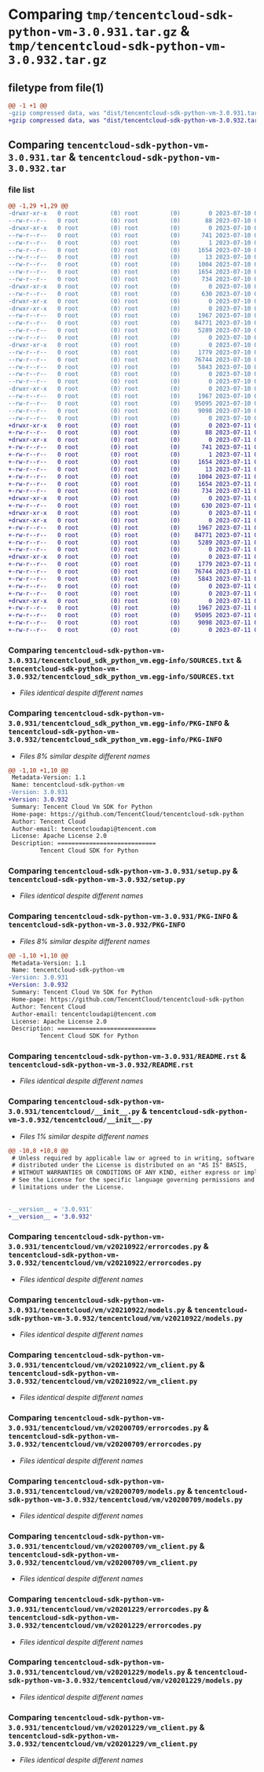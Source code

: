 # Comparing `tmp/tencentcloud-sdk-python-vm-3.0.931.tar.gz` & `tmp/tencentcloud-sdk-python-vm-3.0.932.tar.gz`

## filetype from file(1)

```diff
@@ -1 +1 @@
-gzip compressed data, was "dist/tencentcloud-sdk-python-vm-3.0.931.tar", last modified: Mon Jul 10 00:58:27 2023, max compression
+gzip compressed data, was "dist/tencentcloud-sdk-python-vm-3.0.932.tar", last modified: Tue Jul 11 01:04:01 2023, max compression
```

## Comparing `tencentcloud-sdk-python-vm-3.0.931.tar` & `tencentcloud-sdk-python-vm-3.0.932.tar`

### file list

```diff
@@ -1,29 +1,29 @@
-drwxr-xr-x   0 root         (0) root         (0)        0 2023-07-10 00:58:27.000000 tencentcloud-sdk-python-vm-3.0.931/
--rw-r--r--   0 root         (0) root         (0)       88 2023-07-10 00:58:27.000000 tencentcloud-sdk-python-vm-3.0.931/setup.cfg
-drwxr-xr-x   0 root         (0) root         (0)        0 2023-07-10 00:58:27.000000 tencentcloud-sdk-python-vm-3.0.931/tencentcloud_sdk_python_vm.egg-info/
--rw-r--r--   0 root         (0) root         (0)      741 2023-07-10 00:58:27.000000 tencentcloud-sdk-python-vm-3.0.931/tencentcloud_sdk_python_vm.egg-info/SOURCES.txt
--rw-r--r--   0 root         (0) root         (0)        1 2023-07-10 00:58:27.000000 tencentcloud-sdk-python-vm-3.0.931/tencentcloud_sdk_python_vm.egg-info/dependency_links.txt
--rw-r--r--   0 root         (0) root         (0)     1654 2023-07-10 00:58:27.000000 tencentcloud-sdk-python-vm-3.0.931/tencentcloud_sdk_python_vm.egg-info/PKG-INFO
--rw-r--r--   0 root         (0) root         (0)       13 2023-07-10 00:58:27.000000 tencentcloud-sdk-python-vm-3.0.931/tencentcloud_sdk_python_vm.egg-info/top_level.txt
--rw-r--r--   0 root         (0) root         (0)     1004 2023-07-10 00:58:27.000000 tencentcloud-sdk-python-vm-3.0.931/setup.py
--rw-r--r--   0 root         (0) root         (0)     1654 2023-07-10 00:58:27.000000 tencentcloud-sdk-python-vm-3.0.931/PKG-INFO
--rw-r--r--   0 root         (0) root         (0)      734 2023-07-10 00:58:27.000000 tencentcloud-sdk-python-vm-3.0.931/README.rst
-drwxr-xr-x   0 root         (0) root         (0)        0 2023-07-10 00:58:27.000000 tencentcloud-sdk-python-vm-3.0.931/tencentcloud/
--rw-r--r--   0 root         (0) root         (0)      630 2023-07-10 00:58:27.000000 tencentcloud-sdk-python-vm-3.0.931/tencentcloud/__init__.py
-drwxr-xr-x   0 root         (0) root         (0)        0 2023-07-10 00:58:27.000000 tencentcloud-sdk-python-vm-3.0.931/tencentcloud/vm/
-drwxr-xr-x   0 root         (0) root         (0)        0 2023-07-10 00:58:27.000000 tencentcloud-sdk-python-vm-3.0.931/tencentcloud/vm/v20210922/
--rw-r--r--   0 root         (0) root         (0)     1967 2023-07-10 00:58:27.000000 tencentcloud-sdk-python-vm-3.0.931/tencentcloud/vm/v20210922/errorcodes.py
--rw-r--r--   0 root         (0) root         (0)    84771 2023-07-10 00:58:27.000000 tencentcloud-sdk-python-vm-3.0.931/tencentcloud/vm/v20210922/models.py
--rw-r--r--   0 root         (0) root         (0)     5289 2023-07-10 00:58:27.000000 tencentcloud-sdk-python-vm-3.0.931/tencentcloud/vm/v20210922/vm_client.py
--rw-r--r--   0 root         (0) root         (0)        0 2023-07-10 00:58:27.000000 tencentcloud-sdk-python-vm-3.0.931/tencentcloud/vm/v20210922/__init__.py
-drwxr-xr-x   0 root         (0) root         (0)        0 2023-07-10 00:58:27.000000 tencentcloud-sdk-python-vm-3.0.931/tencentcloud/vm/v20200709/
--rw-r--r--   0 root         (0) root         (0)     1779 2023-07-10 00:58:27.000000 tencentcloud-sdk-python-vm-3.0.931/tencentcloud/vm/v20200709/errorcodes.py
--rw-r--r--   0 root         (0) root         (0)    76744 2023-07-10 00:58:27.000000 tencentcloud-sdk-python-vm-3.0.931/tencentcloud/vm/v20200709/models.py
--rw-r--r--   0 root         (0) root         (0)     5843 2023-07-10 00:58:27.000000 tencentcloud-sdk-python-vm-3.0.931/tencentcloud/vm/v20200709/vm_client.py
--rw-r--r--   0 root         (0) root         (0)        0 2023-07-10 00:58:27.000000 tencentcloud-sdk-python-vm-3.0.931/tencentcloud/vm/v20200709/__init__.py
--rw-r--r--   0 root         (0) root         (0)        0 2023-07-10 00:58:27.000000 tencentcloud-sdk-python-vm-3.0.931/tencentcloud/vm/__init__.py
-drwxr-xr-x   0 root         (0) root         (0)        0 2023-07-10 00:58:27.000000 tencentcloud-sdk-python-vm-3.0.931/tencentcloud/vm/v20201229/
--rw-r--r--   0 root         (0) root         (0)     1967 2023-07-10 00:58:27.000000 tencentcloud-sdk-python-vm-3.0.931/tencentcloud/vm/v20201229/errorcodes.py
--rw-r--r--   0 root         (0) root         (0)    95095 2023-07-10 00:58:27.000000 tencentcloud-sdk-python-vm-3.0.931/tencentcloud/vm/v20201229/models.py
--rw-r--r--   0 root         (0) root         (0)     9098 2023-07-10 00:58:27.000000 tencentcloud-sdk-python-vm-3.0.931/tencentcloud/vm/v20201229/vm_client.py
--rw-r--r--   0 root         (0) root         (0)        0 2023-07-10 00:58:27.000000 tencentcloud-sdk-python-vm-3.0.931/tencentcloud/vm/v20201229/__init__.py
+drwxr-xr-x   0 root         (0) root         (0)        0 2023-07-11 01:04:01.000000 tencentcloud-sdk-python-vm-3.0.932/
+-rw-r--r--   0 root         (0) root         (0)       88 2023-07-11 01:04:01.000000 tencentcloud-sdk-python-vm-3.0.932/setup.cfg
+drwxr-xr-x   0 root         (0) root         (0)        0 2023-07-11 01:04:01.000000 tencentcloud-sdk-python-vm-3.0.932/tencentcloud_sdk_python_vm.egg-info/
+-rw-r--r--   0 root         (0) root         (0)      741 2023-07-11 01:04:01.000000 tencentcloud-sdk-python-vm-3.0.932/tencentcloud_sdk_python_vm.egg-info/SOURCES.txt
+-rw-r--r--   0 root         (0) root         (0)        1 2023-07-11 01:04:01.000000 tencentcloud-sdk-python-vm-3.0.932/tencentcloud_sdk_python_vm.egg-info/dependency_links.txt
+-rw-r--r--   0 root         (0) root         (0)     1654 2023-07-11 01:04:01.000000 tencentcloud-sdk-python-vm-3.0.932/tencentcloud_sdk_python_vm.egg-info/PKG-INFO
+-rw-r--r--   0 root         (0) root         (0)       13 2023-07-11 01:04:01.000000 tencentcloud-sdk-python-vm-3.0.932/tencentcloud_sdk_python_vm.egg-info/top_level.txt
+-rw-r--r--   0 root         (0) root         (0)     1004 2023-07-11 01:04:00.000000 tencentcloud-sdk-python-vm-3.0.932/setup.py
+-rw-r--r--   0 root         (0) root         (0)     1654 2023-07-11 01:04:01.000000 tencentcloud-sdk-python-vm-3.0.932/PKG-INFO
+-rw-r--r--   0 root         (0) root         (0)      734 2023-07-11 01:04:00.000000 tencentcloud-sdk-python-vm-3.0.932/README.rst
+drwxr-xr-x   0 root         (0) root         (0)        0 2023-07-11 01:04:01.000000 tencentcloud-sdk-python-vm-3.0.932/tencentcloud/
+-rw-r--r--   0 root         (0) root         (0)      630 2023-07-11 01:04:00.000000 tencentcloud-sdk-python-vm-3.0.932/tencentcloud/__init__.py
+drwxr-xr-x   0 root         (0) root         (0)        0 2023-07-11 01:04:01.000000 tencentcloud-sdk-python-vm-3.0.932/tencentcloud/vm/
+drwxr-xr-x   0 root         (0) root         (0)        0 2023-07-11 01:04:01.000000 tencentcloud-sdk-python-vm-3.0.932/tencentcloud/vm/v20210922/
+-rw-r--r--   0 root         (0) root         (0)     1967 2023-07-11 01:04:00.000000 tencentcloud-sdk-python-vm-3.0.932/tencentcloud/vm/v20210922/errorcodes.py
+-rw-r--r--   0 root         (0) root         (0)    84771 2023-07-11 01:04:00.000000 tencentcloud-sdk-python-vm-3.0.932/tencentcloud/vm/v20210922/models.py
+-rw-r--r--   0 root         (0) root         (0)     5289 2023-07-11 01:04:00.000000 tencentcloud-sdk-python-vm-3.0.932/tencentcloud/vm/v20210922/vm_client.py
+-rw-r--r--   0 root         (0) root         (0)        0 2023-07-11 01:04:00.000000 tencentcloud-sdk-python-vm-3.0.932/tencentcloud/vm/v20210922/__init__.py
+drwxr-xr-x   0 root         (0) root         (0)        0 2023-07-11 01:04:01.000000 tencentcloud-sdk-python-vm-3.0.932/tencentcloud/vm/v20200709/
+-rw-r--r--   0 root         (0) root         (0)     1779 2023-07-11 01:04:00.000000 tencentcloud-sdk-python-vm-3.0.932/tencentcloud/vm/v20200709/errorcodes.py
+-rw-r--r--   0 root         (0) root         (0)    76744 2023-07-11 01:04:00.000000 tencentcloud-sdk-python-vm-3.0.932/tencentcloud/vm/v20200709/models.py
+-rw-r--r--   0 root         (0) root         (0)     5843 2023-07-11 01:04:00.000000 tencentcloud-sdk-python-vm-3.0.932/tencentcloud/vm/v20200709/vm_client.py
+-rw-r--r--   0 root         (0) root         (0)        0 2023-07-11 01:04:00.000000 tencentcloud-sdk-python-vm-3.0.932/tencentcloud/vm/v20200709/__init__.py
+-rw-r--r--   0 root         (0) root         (0)        0 2023-07-11 01:04:00.000000 tencentcloud-sdk-python-vm-3.0.932/tencentcloud/vm/__init__.py
+drwxr-xr-x   0 root         (0) root         (0)        0 2023-07-11 01:04:01.000000 tencentcloud-sdk-python-vm-3.0.932/tencentcloud/vm/v20201229/
+-rw-r--r--   0 root         (0) root         (0)     1967 2023-07-11 01:04:00.000000 tencentcloud-sdk-python-vm-3.0.932/tencentcloud/vm/v20201229/errorcodes.py
+-rw-r--r--   0 root         (0) root         (0)    95095 2023-07-11 01:04:00.000000 tencentcloud-sdk-python-vm-3.0.932/tencentcloud/vm/v20201229/models.py
+-rw-r--r--   0 root         (0) root         (0)     9098 2023-07-11 01:04:00.000000 tencentcloud-sdk-python-vm-3.0.932/tencentcloud/vm/v20201229/vm_client.py
+-rw-r--r--   0 root         (0) root         (0)        0 2023-07-11 01:04:00.000000 tencentcloud-sdk-python-vm-3.0.932/tencentcloud/vm/v20201229/__init__.py
```

### Comparing `tencentcloud-sdk-python-vm-3.0.931/tencentcloud_sdk_python_vm.egg-info/SOURCES.txt` & `tencentcloud-sdk-python-vm-3.0.932/tencentcloud_sdk_python_vm.egg-info/SOURCES.txt`

 * *Files identical despite different names*

### Comparing `tencentcloud-sdk-python-vm-3.0.931/tencentcloud_sdk_python_vm.egg-info/PKG-INFO` & `tencentcloud-sdk-python-vm-3.0.932/tencentcloud_sdk_python_vm.egg-info/PKG-INFO`

 * *Files 8% similar despite different names*

```diff
@@ -1,10 +1,10 @@
 Metadata-Version: 1.1
 Name: tencentcloud-sdk-python-vm
-Version: 3.0.931
+Version: 3.0.932
 Summary: Tencent Cloud Vm SDK for Python
 Home-page: https://github.com/TencentCloud/tencentcloud-sdk-python
 Author: Tencent Cloud
 Author-email: tencentcloudapi@tencent.com
 License: Apache License 2.0
 Description: ============================
         Tencent Cloud SDK for Python
```

### Comparing `tencentcloud-sdk-python-vm-3.0.931/setup.py` & `tencentcloud-sdk-python-vm-3.0.932/setup.py`

 * *Files identical despite different names*

### Comparing `tencentcloud-sdk-python-vm-3.0.931/PKG-INFO` & `tencentcloud-sdk-python-vm-3.0.932/PKG-INFO`

 * *Files 8% similar despite different names*

```diff
@@ -1,10 +1,10 @@
 Metadata-Version: 1.1
 Name: tencentcloud-sdk-python-vm
-Version: 3.0.931
+Version: 3.0.932
 Summary: Tencent Cloud Vm SDK for Python
 Home-page: https://github.com/TencentCloud/tencentcloud-sdk-python
 Author: Tencent Cloud
 Author-email: tencentcloudapi@tencent.com
 License: Apache License 2.0
 Description: ============================
         Tencent Cloud SDK for Python
```

### Comparing `tencentcloud-sdk-python-vm-3.0.931/README.rst` & `tencentcloud-sdk-python-vm-3.0.932/README.rst`

 * *Files identical despite different names*

### Comparing `tencentcloud-sdk-python-vm-3.0.931/tencentcloud/__init__.py` & `tencentcloud-sdk-python-vm-3.0.932/tencentcloud/__init__.py`

 * *Files 1% similar despite different names*

```diff
@@ -10,8 +10,8 @@
 # Unless required by applicable law or agreed to in writing, software
 # distributed under the License is distributed on an "AS IS" BASIS,
 # WITHOUT WARRANTIES OR CONDITIONS OF ANY KIND, either express or implied.
 # See the License for the specific language governing permissions and
 # limitations under the License.
 
 
-__version__ = '3.0.931'
+__version__ = '3.0.932'
```

### Comparing `tencentcloud-sdk-python-vm-3.0.931/tencentcloud/vm/v20210922/errorcodes.py` & `tencentcloud-sdk-python-vm-3.0.932/tencentcloud/vm/v20210922/errorcodes.py`

 * *Files identical despite different names*

### Comparing `tencentcloud-sdk-python-vm-3.0.931/tencentcloud/vm/v20210922/models.py` & `tencentcloud-sdk-python-vm-3.0.932/tencentcloud/vm/v20210922/models.py`

 * *Files identical despite different names*

### Comparing `tencentcloud-sdk-python-vm-3.0.931/tencentcloud/vm/v20210922/vm_client.py` & `tencentcloud-sdk-python-vm-3.0.932/tencentcloud/vm/v20210922/vm_client.py`

 * *Files identical despite different names*

### Comparing `tencentcloud-sdk-python-vm-3.0.931/tencentcloud/vm/v20200709/errorcodes.py` & `tencentcloud-sdk-python-vm-3.0.932/tencentcloud/vm/v20200709/errorcodes.py`

 * *Files identical despite different names*

### Comparing `tencentcloud-sdk-python-vm-3.0.931/tencentcloud/vm/v20200709/models.py` & `tencentcloud-sdk-python-vm-3.0.932/tencentcloud/vm/v20200709/models.py`

 * *Files identical despite different names*

### Comparing `tencentcloud-sdk-python-vm-3.0.931/tencentcloud/vm/v20200709/vm_client.py` & `tencentcloud-sdk-python-vm-3.0.932/tencentcloud/vm/v20200709/vm_client.py`

 * *Files identical despite different names*

### Comparing `tencentcloud-sdk-python-vm-3.0.931/tencentcloud/vm/v20201229/errorcodes.py` & `tencentcloud-sdk-python-vm-3.0.932/tencentcloud/vm/v20201229/errorcodes.py`

 * *Files identical despite different names*

### Comparing `tencentcloud-sdk-python-vm-3.0.931/tencentcloud/vm/v20201229/models.py` & `tencentcloud-sdk-python-vm-3.0.932/tencentcloud/vm/v20201229/models.py`

 * *Files identical despite different names*

### Comparing `tencentcloud-sdk-python-vm-3.0.931/tencentcloud/vm/v20201229/vm_client.py` & `tencentcloud-sdk-python-vm-3.0.932/tencentcloud/vm/v20201229/vm_client.py`

 * *Files identical despite different names*

